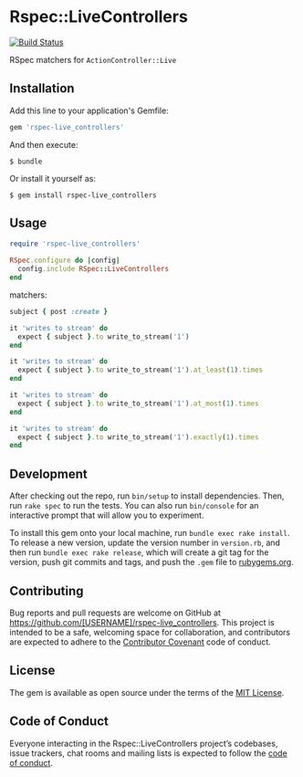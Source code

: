 # Rspec::LiveControllers

[![Build Status](https://travis-ci.org/wilddima/rspec-live_controllers.svg?branch=master)](https://travis-ci.org/wilddima/rspec-live_controllers)

RSpec matchers for `ActionController::Live`

## Installation

Add this line to your application's Gemfile:

```ruby
gem 'rspec-live_controllers'
```

And then execute:

    $ bundle

Or install it yourself as:

    $ gem install rspec-live_controllers

## Usage

```ruby
require 'rspec-live_controllers'

RSpec.configure do |config|
  config.include RSpec::LiveControllers
end
```

matchers:

```ruby
subject { post :create }

it 'writes to stream' do
  expect { subject }.to write_to_stream('1')
end

it 'writes to stream' do
  expect { subject }.to write_to_stream('1').at_least(1).times
end

it 'writes to stream' do
  expect { subject }.to write_to_stream('1').at_most(1).times
end

it 'writes to stream' do
  expect { subject }.to write_to_stream('1').exactly(1).times
end
```

## Development

After checking out the repo, run `bin/setup` to install dependencies. Then, run `rake spec` to run the tests. You can also run `bin/console` for an interactive prompt that will allow you to experiment.

To install this gem onto your local machine, run `bundle exec rake install`. To release a new version, update the version number in `version.rb`, and then run `bundle exec rake release`, which will create a git tag for the version, push git commits and tags, and push the `.gem` file to [rubygems.org](https://rubygems.org).

## Contributing

Bug reports and pull requests are welcome on GitHub at https://github.com/[USERNAME]/rspec-live_controllers. This project is intended to be a safe, welcoming space for collaboration, and contributors are expected to adhere to the [Contributor Covenant](http://contributor-covenant.org) code of conduct.

## License

The gem is available as open source under the terms of the [MIT License](https://opensource.org/licenses/MIT).

## Code of Conduct

Everyone interacting in the Rspec::LiveControllers project’s codebases, issue trackers, chat rooms and mailing lists is expected to follow the [code of conduct](https://github.com/[USERNAME]/rspec-live_controllers/blob/master/CODE_OF_CONDUCT.md).

